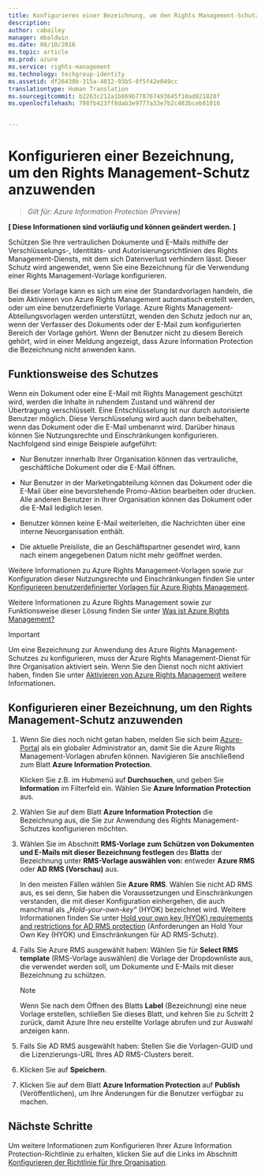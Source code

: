 ```yaml
---
title: Konfigurieren einer Bezeichnung, um den Rights Management-Schutz anzuwenden | Azure Rights Management
description: 
author: cabailey
manager: mbaldwin
ms.date: 08/10/2016
ms.topic: article
ms.prod: azure
ms.service: rights-management
ms.technology: techgroup-identity
ms.assetid: df26430b-315a-4012-93b5-8f5f42e049cc
translationtype: Human Translation
ms.sourcegitcommit: b2263c212a1b869b778767493645f10ad821828f
ms.openlocfilehash: 798fb423ff8dab3e9777a33e7b2c483bceb81016


---
```


# Konfigurieren einer Bezeichnung, um den Rights Management-Schutz anzuwenden

>*Gilt für: Azure Information Protection (Preview)*

**[ Diese Informationen sind vorläufig und können geändert werden. ]**

Schützen Sie Ihre vertraulichen Dokumente und E-Mails mithilfe der Verschlüsselungs-, Identitäts- und Autorisierungsrichtlinien des Rights Management-Diensts, mit dem sich Datenverlust verhindern lässt. Dieser Schutz wird angewendet, wenn Sie eine Bezeichnung für die Verwendung einer Rights Management-Vorlage konfigurieren. 

Bei dieser Vorlage kann es sich um eine der Standardvorlagen handeln, die beim Aktivieren von Azure Rights Management automatisch erstellt werden, oder um eine benutzerdefinierte Vorlage. Azure Rights Management-Abteilungsvorlagen werden unterstützt, wenden den Schutz jedoch nur an, wenn der Verfasser des Dokuments oder der E-Mail zum konfigurierten Bereich der Vorlage gehört. Wenn der Benutzer nicht zu diesem Bereich gehört, wird in einer Meldung angezeigt, dass Azure Information Protection die Bezeichnung nicht anwenden kann.

## Funktionsweise des Schutzes

Wenn ein Dokument oder eine E-Mail mit Rights Management geschützt wird, werden die Inhalte in ruhendem Zustand und während der Übertragung verschlüsselt. Eine Entschlüsselung ist nur durch autorisierte Benutzer möglich. Diese Verschlüsselung wird auch dann beibehalten, wenn das Dokument oder die E-Mail umbenannt wird. Darüber hinaus können Sie Nutzungsrechte und Einschränkungen konfigurieren. Nachfolgend sind einige Beispiele aufgeführt:

- Nur Benutzer innerhalb Ihrer Organisation können das vertrauliche, geschäftliche Dokument oder die E-Mail öffnen.

- Nur Benutzer in der Marketingabteilung können das Dokument oder die E-Mail über eine bevorstehende Promo-Aktion bearbeiten oder drucken. Alle anderen Benutzer in Ihrer Organisation können das Dokument oder die E-Mail lediglich lesen.

- Benutzer können keine E-Mail weiterleiten, die Nachrichten über eine interne Neuorganisation enthält.

- Die aktuelle Preisliste, die an Geschäftspartner gesendet wird, kann nach einem angegebenen Datum nicht mehr geöffnet werden.

Weitere Informationen zu Azure Rights Management-Vorlagen sowie zur Konfiguration dieser Nutzungsrechte und Einschränkungen finden Sie unter [Konfigurieren benutzerdefinierter Vorlagen für Azure Rights Management](../deploy-use/configure-custom-templates.md).

Weitere Informationen zu Azure Rights Management sowie zur Funktionsweise dieser Lösung finden Sie unter [Was ist Azure Rights Management?](../understand-explore/what-is-azure-rms.md)

> [!IMPORTANT]
> Um eine Bezeichnung zur Anwendung des Azure Rights Management-Schutzes zu konfigurieren, muss der Azure Rights Management-Dienst für Ihre Organisation aktiviert sein. Wenn Sie den Dienst noch nicht aktiviert haben, finden Sie unter [Aktivieren von Azure Rights Management](../deploy-use/activate-service.md) weitere Informationen.


## Konfigurieren einer Bezeichnung, um den Rights Management-Schutz anzuwenden

1. Wenn Sie dies noch nicht getan haben, melden Sie sich beim [Azure-Portal](https://portal.azure.com) als ein globaler Administrator an, damit Sie die Azure Rights Management-Vorlagen abrufen können. Navigieren Sie anschließend zum Blatt **Azure Information Protection**. 

    Klicken Sie z.B. im Hubmenü auf **Durchsuchen**, und geben Sie **Information** im Filterfeld ein. Wählen Sie **Azure Information Protection** aus.

2. Wählen Sie auf dem Blatt **Azure Information Protection** die Bezeichnung aus, die Sie zur Anwendung des Rights Management-Schutzes konfigurieren möchten.

3. Wählen Sie im Abschnitt **RMS-Vorlage zum Schützen von Dokumenten und E-Mails mit dieser Bezeichnung festlegen** des **Blatts** der Bezeichnung unter **RMS-Vorlage auswählen von:** entweder **Azure RMS** oder **AD RMS (Vorschau)** aus.
    
    In den meisten Fällen wählen Sie **Azure RMS**. Wählen Sie nicht AD RMS aus, es sei denn, Sie haben die Voraussetzungen und Einschränkungen verstanden, die mit dieser Konfiguration einhergehen, die auch manchmal als „*Hold-your-own-key*“ (HYOK) bezeichnet wird. Weitere Informationen finden Sie unter [Hold your own key (HYOK) requirements and restrictions for AD RMS protection](configure-adrms-restrictions.md) (Anforderungen an Hold Your Own Key (HYOK) und Einschränkungen für AD RMS-Schutz).
    
4. Falls Sie Azure RMS ausgewählt haben: Wählen Sie für **Select RMS template** (RMS-Vorlage auswählen) die Vorlage der Dropdownliste aus, die verwendet werden soll, um Dokumente und E-Mails mit dieser Bezeichnung zu schützen.

    > [!NOTE] 
    > Wenn Sie nach dem Öffnen des Blatts **Label** (Bezeichnung) eine neue Vorlage erstellen, schließen Sie dieses Blatt, und kehren Sie zu Schritt 2 zurück, damit Azure Ihre neu erstellte Vorlage abrufen und zur Auswahl anzeigen kann.
    
5. Falls Sie AD RMS ausgewählt haben: Stellen Sie die Vorlagen-GUID und die Lizenzierungs-URL Ihres AD RMS-Clusters bereit.

5. Klicken Sie auf **Speichern**.

6. Klicken Sie auf dem Blatt **Azure Information Protection** auf **Publish** (Veröffentlichen), um Ihre Änderungen für die Benutzer verfügbar zu machen.

## Nächste Schritte

Um weitere Informationen zum Konfigurieren Ihrer Azure Information Protection-Richtlinie zu erhalten, klicken Sie auf die Links im Abschnitt [Konfigurieren der Richtlinie für Ihre Organisation](configure-policy.md#configuring-your-organization-s-policy).  



<!--HONumber=Aug16_HO2-->


